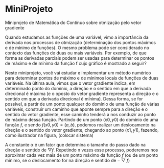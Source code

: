 # MiniProjeto
Miniprojeto de Matemática do Contínuo sobre otmização pelo vetor gradiente

Quando estudamos as funções de uma variável, vimo a importância da derivada nos processos de otmização (determinação dos pontos máximos e de mínimo de funções). O mesmo problema pode ser considerado no contexto das funções de duas ou mais variáveis. Por exemplo, de que forma as derivadas parciais podem ser usadas para determinar os pontos de máximo e de mínimo da função f cujo gráfico é mostrado a seguir?

Neste miniprojeto, você vai estudar e implementar um método numérico para determinar pontos de máximo e de mínimos locais de funções de duas variáveis.
Na última aula, vimos que o vetor gradiente indica, em determinado ponto do domínio, a direção e o sentido em que a derivada direcional é máxima (e o oposto do vetor gradiente representa a direção e o sentido em que a derivada direcional é mínima). Dessa forma, se for possível, a partir de um ponto qualquer do domínio de uma função de várias variáveis, construir um caminho que aponte sempre para a direção e o sentido do vetor gradiente, esse caminho tenderá a nos conduzir ao ponto de máximo dessa função.
Partindo de um ponto $(x0, y0)$ do domínio de uma função $f$, e sendo $f(x0, y0) = (a,b)$, podemos realizar um deslocamento na direção e o sentido do vetor gradiente, chegando ao ponto $(x1, y1)$, fazendo, como ilustrador na figura, (colocar sistema)

A constante α é um fator que determina o tamanho do passo dado na direção e sentido de $▽f$.
Repetindo n vezes esse processo, poderemos nos aproximar cada vez mais de um ponto máximo da função $f$ (ou de um ponto mínimo, se o deslocamento for na direção e sentido de $-▽f$)
